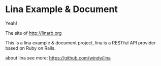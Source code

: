 # Lina Example & Document

Yeah!

The site of http://linarb.org

This is a lina example & document project, lina is a RESTful API provider based on Ruby on Rails.

about lina see more: https://github.com/windy/lina
